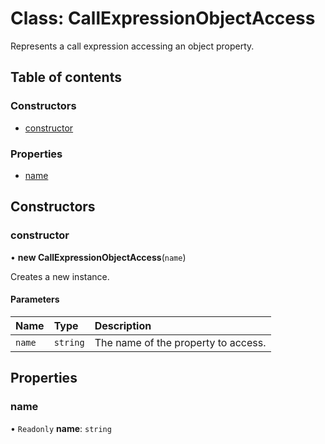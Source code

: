 # Class: CallExpressionObjectAccess

Represents a call expression accessing an object property.

## Table of contents

### Constructors

- [constructor](CallExpressionObjectAccess.md#constructor)

### Properties

- [name](CallExpressionObjectAccess.md#name)

## Constructors

### constructor

• **new CallExpressionObjectAccess**(`name`)

Creates a new instance.

#### Parameters

| Name | Type | Description |
| :------ | :------ | :------ |
| `name` | `string` | The name of the property to access. |

## Properties

### name

• `Readonly` **name**: `string`
